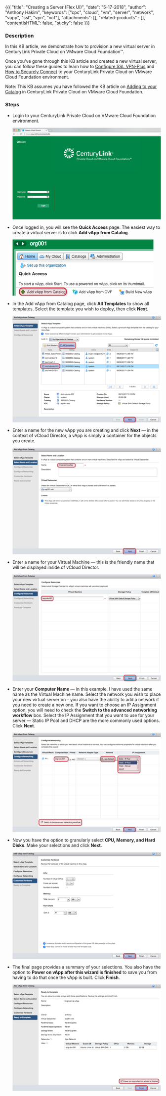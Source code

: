 {{{
  "title": "Creating a Server (Flex UI)",
  "date": "5-17-2018",
  "author": "Anthony Hakim",
  "keywords": ["cpc", "cloud", "vm", "server", "network", "vapp", "ssl", "vpn", "vcf"],
  "attachments": [],
  "related-products" : [],
  "contentIsHTML": false,
  "sticky": false
}}}

### Description
In this KB article, we demonstrate how to provision a new virtual server in CenturyLink Private Cloud on VMware Cloud Foundation™.

Once you've gone through this KB article and created a new virtual server, you can follow these guides to learn how to [Configure SSL VPN-Plus](../Security/configuring-sslvpn-plus.md) and [How to Securely Connect](../Security/how-to-securely-connect.md) to your CenturyLink Private Cloud on VMware Cloud Foundation environment.

Note: This KB assumes you have followed the KB article on [Adding to your Catalog](../Catalog/add-to-catalog.md) in CenturyLink Private Cloud on VMware Cloud Foundation.

### Steps
* Login to your CenturyLink Private Cloud on VMware Cloud Foundation environment.

  ![Login to CenturyLink Private Cloud on VMware Cloud Foundation](../../images/dccf/login-to-dcc-f.png)

* Once logged in, you will see the __Quick Access__ page. The easiest way to create a virtual server is to click __Add vApp from Catalog__.

  ![Quick Access](../../images/dccf/creating-a-server1.png)

* In the Add vApp from Catalog page, click __All Templates__ to show all templates. Select the template you wish to deploy, then click __Next__.

  ![Select vApp Template](../../images/dccf/creating-a-server2.png)

* Enter a name for the new vApp you are creating and click __Next__ &mdash; in the context of vCloud Director, a vApp is simply a container for the objects you create.

  ![Select Name and Location](../../images/dccf/creating-a-server3.png)

* Enter a name for your Virtual Machine &mdash; this is the friendly name that will be displayed inside of vCloud Director.

  ![Configure Resources](../../images/dccf/creating-a-server4.png)

* Enter your __Computer Name__ &mdash; in this example, I have used the same name as the Virtual Machine name. Select the network you wish to place your new virtual server on - you also have the ability to add a network if you need to create a new one. If you want to choose an IP Assignment option, you will need to check the __Switch to the advanced networking workflow__ box. Select the IP Assignment that you want to use for your server &mdash; Static IP Pool and DHCP are the more commonly used options. Click __Next__.

  ![Configure Networking](../../images/dccf/creating-a-server5.png)

* Now you have the option to granularly select __CPU, Memory, and Hard Disks__. Make your selections and click __Next__.

  ![Customize Hardware](../../images/dccf/creating-a-server6.png)

* The final page provides a summary of your selections. You also have the option to __Power on vApp after this wizard is finished__ to save you from having to do that once the vApp is built. Click __Finish__.

  ![Ready to Complete](../../images/dccf/creating-a-server7.png)
